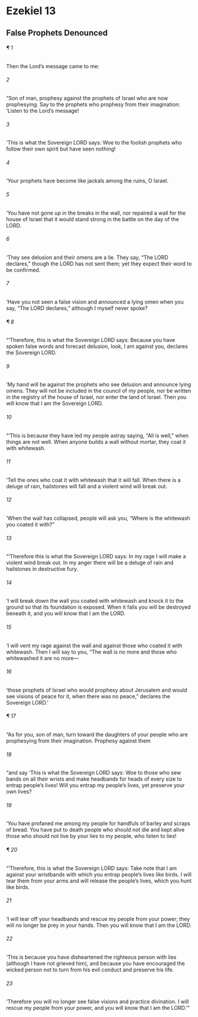 # Ezekiel 13
## False Prophets Denounced
###### ¶ 1
Then the Lord’s message came to me:
###### 2
“Son of man, prophesy against the prophets of Israel who are now prophesying. Say to the prophets who prophesy from their imagination: ‘Listen to the Lord’s message!
###### 3
‘This is what the Sovereign LORD says: Woe to the foolish prophets who follow their own spirit but have seen nothing!
###### 4
‘Your prophets have become like jackals among the ruins, O Israel.
###### 5
‘You have not gone up in the breaks in the wall, nor repaired a wall for the house of Israel that it would stand strong in the battle on the day of the LORD.
###### 6
‘They see delusion and their omens are a lie. They say, “The LORD declares,” though the LORD has not sent them; yet they expect their word to be confirmed.
###### 7
‘Have you not seen a false vision and announced a lying omen when you say, “The LORD declares,” although I myself never spoke?
###### ¶ 8
“‘Therefore, this is what the Sovereign LORD says: Because you have spoken false words and forecast delusion, look, I am against you, declares the Sovereign LORD.
###### 9
‘My hand will be against the prophets who see delusion and announce lying omens. They will not be included in the council of my people, nor be written in the registry of the house of Israel, nor enter the land of Israel. Then you will know that I am the Sovereign LORD.
###### 10
“‘This is because they have led my people astray saying, “All is well,” when things are not well. When anyone builds a wall without mortar, they coat it with whitewash.
###### 11
‘Tell the ones who coat it with whitewash that it will fall. When there is a deluge of rain, hailstones will fall and a violent wind will break out.
###### 12
‘When the wall has collapsed, people will ask you, “Where is the whitewash you coated it with?”
###### 13
“‘Therefore this is what the Sovereign LORD says: In my rage I will make a violent wind break out. In my anger there will be a deluge of rain and hailstones in destructive fury.
###### 14
‘I will break down the wall you coated with whitewash and knock it to the ground so that its foundation is exposed. When it falls you will be destroyed beneath it, and you will know that I am the LORD.
###### 15
‘I will vent my rage against the wall and against those who coated it with whitewash. Then I will say to you, “The wall is no more and those who whitewashed it are no more—
###### 16
‘those prophets of Israel who would prophesy about Jerusalem and would see visions of peace for it, when there was no peace,” declares the Sovereign LORD.’
###### ¶ 17
“As for you, son of man, turn toward the daughters of your people who are prophesying from their imagination. Prophesy against them
###### 18
“and say ‘This is what the Sovereign LORD says: Woe to those who sew bands on all their wrists and make headbands for heads of every size to entrap people’s lives! Will you entrap my people’s lives, yet preserve your own lives?
###### 19
‘You have profaned me among my people for handfuls of barley and scraps of bread. You have put to death people who should not die and kept alive those who should not live by your lies to my people, who listen to lies!
###### ¶ 20
“‘Therefore, this is what the Sovereign LORD says: Take note that I am against your wristbands with which you entrap people’s lives like birds. I will tear them from your arms and will release the people’s lives, which you hunt like birds.
###### 21
‘I will tear off your headbands and rescue my people from your power; they will no longer be prey in your hands. Then you will know that I am the LORD.
###### 22
‘This is because you have disheartened the righteous person with lies (although I have not grieved him), and because you have encouraged the wicked person not to turn from his evil conduct and preserve his life.
###### 23
‘Therefore you will no longer see false visions and practice divination. I will rescue my people from your power, and you will know that I am the LORD.’”
